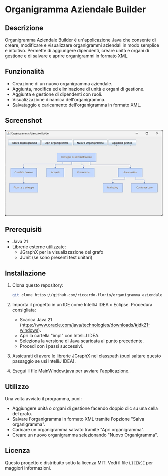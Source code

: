 # Organigramma Aziendale Builder

## Descrizione
Organigramma Aziendale Builder è un'applicazione Java che consente di creare, modificare e visualizzare organigrammi aziendali in modo semplice e intuitivo. Permette di aggiungere dipendenti, creare unità e organi di gestione e di salvare e aprire organigrammi in formato XML.

## Funzionalità
- Creazione di un nuovo organigramma aziendale.
- Aggiunta, modifica ed eliminazione di unità e organi di gestione.
- Aggiunta e gestione di dipendenti con ruoli.
- Visualizzazione dinamica dell'organigramma.
- Salvataggio e caricamento dell'organigramma in formato XML.

## Screenshot
![Screenshot dell'Organigramma Aziendale Builder](screenshots/finestra_principale.jpg)

## Prerequisiti
- Java 21
- Librerie esterne utilizzate:
  - JGraphX per la visualizzazione del grafo
  - JUnit (se sono presenti test unitari)

## Installazione

1. Clona questo repository:

   ```bash
   git clone https://github.com/riccardo-florio/organigramma_aziendale.git
   ```

2. Importa il progetto in un IDE come IntelliJ IDEA o Eclipse. Procedura consigliata:
   
   - Scarica Java 21 (https://www.oracle.com/java/technologies/downloads/#jdk21-windows).
   - Apri la cartella "impl" con IntelliJ IDEA.
   - Seleziona la versione di Java scaricata al punto precedente.
   - Procedi con i passi successivi.

3. Assicurati di avere le librerie JGraphX nel classpath (puoi saltare questo passaggio se usi IntelliJ IDEA).

4. Esegui il file MainWindow.java per avviare l'applicazione.

## Utilizzo

Una volta avviato il programma, puoi:
- Aggiungere unità o organi di gestione facendo doppio clic su una cella del grafo.
- Salvare l'organigramma in formato XML tramite l'opzione "Salva organigramma".
- Caricare un organigramma salvato tramite "Apri organigramma".
- Creare un nuovo organigramma selezionando "Nuovo Organigramma".

## Licenza

Questo progetto è distribuito sotto la licenza MIT. Vedi il file `LICENSE` per maggiori informazioni.
